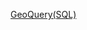 
[GeoQuery(SQL)](https://drive.google.com/drive/folders/1RPAps1Qi8ln_RobtsmIMjfOxiUw62-Gi?usp=sharing)
